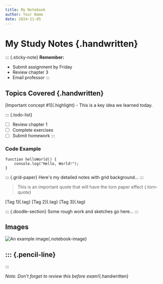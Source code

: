 ```yaml
---
title: My Notebook
author: Your Name
date: 2024-11-05
---
```


# My Study Notes {.handwritten}

::: {.sticky-note}
**Remember:**
- Submit assignment by Friday
- Review chapter 3
- Email professor
:::

## Topics Covered {.handwritten}

[Important concept #1]{.highlight} - This is a key idea we learned today.

::: {.todo-list}
- [ ] Review chapter 1
- [ ] Complete exercises
- [ ] Submit homework
:::

### Code Example

```{.code-block}
function helloWorld() {
    console.log("Hello, World!");
}
```

::: {.grid-paper}
Here's my detailed notes with grid background...
:::

> This is an important quote that will have the torn paper effect
{.torn-quote}

[Tag 1]{.tag} [Tag 2]{.tag} [Tag 3]{.tag}

::: {.doodle-section}
Some rough work and sketches go here...
:::

## Images

![An example image](image.jpg){.notebook-image}

::: {.pencil-line}
---
:::

*Note: Don't forget to review this before exam!*{.handwritten}
